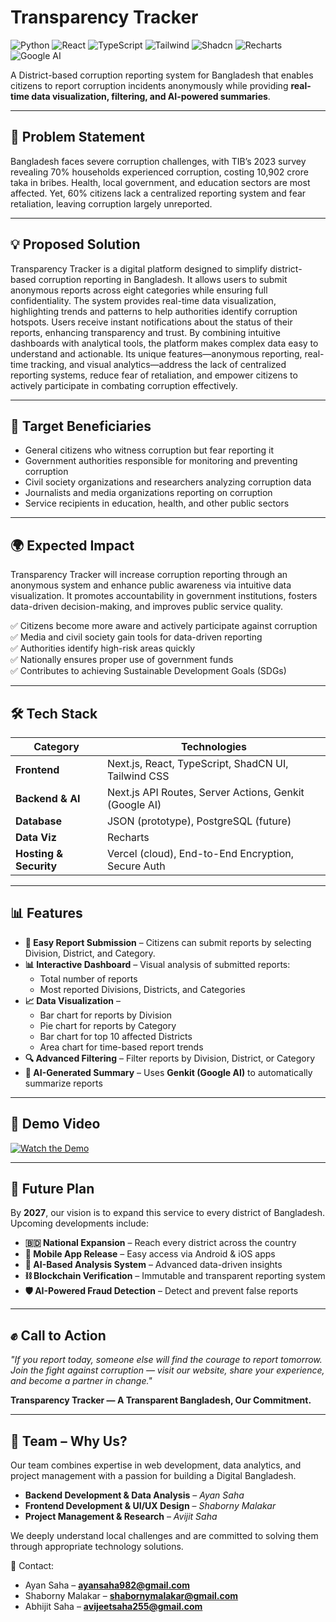 # Transparency Tracker

![Python](https://img.shields.io/badge/Next.js-000000?style=for-the-badge&logo=nextdotjs&logoColor=white)
![React](https://img.shields.io/badge/React-61DAFB?style=for-the-badge&logo=react&logoColor=black)
![TypeScript](https://img.shields.io/badge/TypeScript-3178C6?style=for-the-badge&logo=typescript&logoColor=white)
![Tailwind](https://img.shields.io/badge/Tailwind_CSS-38B2AC?style=for-the-badge&logo=tailwind-css&logoColor=white)
![Shadcn](https://img.shields.io/badge/ShadCN_UI-6E59A5?style=for-the-badge&logo=radix-ui&logoColor=white)
![Recharts](https://img.shields.io/badge/Recharts-FF6F00?style=for-the-badge&logo=recharts&logoColor=white)
![Google AI](https://img.shields.io/badge/Genkit_AI-4285F4?style=for-the-badge&logo=google&logoColor=white)

A District-based corruption reporting system for Bangladesh that enables citizens to report corruption incidents anonymously while providing **real-time data visualization, filtering, and AI-powered summaries**.

---

## 🚨 Problem Statement
Bangladesh faces severe corruption challenges, with TIB’s 2023 survey revealing 70% households experienced corruption, costing 10,902 crore taka in bribes. Health, local government, and education sectors are most affected. Yet, 60% citizens lack a centralized reporting system and fear retaliation, leaving corruption largely unreported.

---

## 💡 Proposed Solution
Transparency Tracker is a digital platform designed to simplify district-based corruption reporting in Bangladesh. It allows users to submit anonymous reports across eight categories while ensuring full confidentiality. The system provides real-time data visualization, highlighting trends and patterns to help authorities identify corruption hotspots. Users receive instant notifications about the status of their reports, enhancing transparency and trust. By combining intuitive dashboards with analytical tools, the platform makes complex data easy to understand and actionable. Its unique features—anonymous reporting, real-time tracking, and visual analytics—address the lack of centralized reporting systems, reduce fear of retaliation, and empower citizens to actively participate in combating corruption effectively.

---

## 🎯 Target Beneficiaries
- General citizens who witness corruption but fear reporting it  
- Government authorities responsible for monitoring and preventing corruption  
- Civil society organizations and researchers analyzing corruption data  
- Journalists and media organizations reporting on corruption  
- Service recipients in education, health, and other public sectors  

---

## 🌍 Expected Impact
Transparency Tracker will increase corruption reporting through an anonymous system and enhance public awareness via intuitive data visualization. It promotes accountability in government institutions, fosters data-driven decision-making, and improves public service quality.  

✅ Citizens become more aware and actively participate against corruption  
✅ Media and civil society gain tools for data-driven reporting  
✅ Authorities identify high-risk areas quickly  
✅ Nationally ensures proper use of government funds  
✅ Contributes to achieving Sustainable Development Goals (SDGs)  

---

## 🛠️ Tech Stack

| **Category**       | **Technologies** |
|---------------------|------------------|
| **Frontend**        | Next.js, React, TypeScript, ShadCN UI, Tailwind CSS |
| **Backend & AI**    | Next.js API Routes, Server Actions, Genkit (Google AI) |
| **Database**        | JSON (prototype), PostgreSQL (future) |
| **Data Viz**        | Recharts |
| **Hosting & Security** | Vercel (cloud), End-to-End Encryption, Secure Auth |

---

## 📊 Features

- **📝 Easy Report Submission** – Citizens can submit reports by selecting Division, District, and Category.  
- **📊 Interactive Dashboard** – Visual analysis of submitted reports:  
  - Total number of reports  
  - Most reported Divisions, Districts, and Categories  
- **📈 Data Visualization** –  
  - Bar chart for reports by Division  
  - Pie chart for reports by Category  
  - Bar chart for top 10 affected Districts  
  - Area chart for time-based report trends  
- **🔍 Advanced Filtering** – Filter reports by Division, District, or Category  
- **🤖 AI-Generated Summary** – Uses **Genkit (Google AI)** to automatically summarize reports  

---

## 🎥 Demo Video
[![Watch the Demo](https://img.youtube.com/vi/YOUR_VIDEO_ID/0.jpg)](https://www.youtube.com/watch?v=YOUR_VIDEO_ID)  

---

## 🔮 Future Plan
By **2027**, our vision is to expand this service to every district of Bangladesh. Upcoming developments include:  

- **🇧🇩 National Expansion** – Reach every district across the country  
- **📱 Mobile App Release** – Easy access via Android & iOS apps  
- **🤖 AI-Based Analysis System** – Advanced data-driven insights  
- **⛓️ Blockchain Verification** – Immutable and transparent reporting system  
- **🛡️ AI-Powered Fraud Detection** – Detect and prevent false reports  

---

## ✊ Call to Action
*"If you report today, someone else will find the courage to report tomorrow.  
Join the fight against corruption — visit our website, share your experience, and become a partner in change."*  

**Transparency Tracker — A Transparent Bangladesh, Our Commitment.**  

---

## 👥 Team – Why Us?
Our team combines expertise in web development, data analytics, and project management with a passion for building a Digital Bangladesh.  

- **Backend Development & Data Analysis** – *Ayan Saha*  
- **Frontend Development & UI/UX Design** – *Shaborny Malakar*  
- **Project Management & Research** – *Avijit Saha*  

We deeply understand local challenges and are committed to solving them through appropriate technology solutions.  

📩 Contact:  
- Ayan Saha – **ayansaha982@gmail.com**  
- Shaborny Malakar – **shabornymalakar@gmail.com**  
- Abhijit Saha – **avijeetsaha255@gmail.com**  
